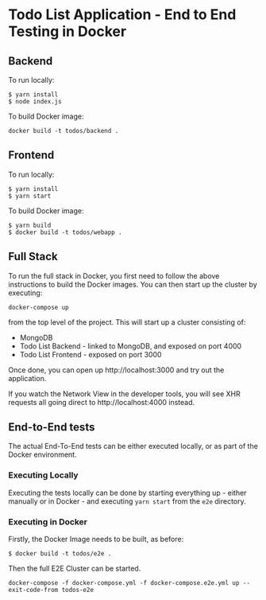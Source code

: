 # Todo List Application - End to End Testing in Docker


## Backend

To run locally:
```
$ yarn install
$ node index.js
```

To build Docker image:
```
docker build -t todos/backend .
```

## Frontend

To run locally:
```
$ yarn install
$ yarn start
```

To build Docker image:
```
$ yarn build
$ docker build -t todos/webapp .
```

## Full Stack

To run the full stack in Docker, you first need to follow the above instructions to build the Docker images. You can then start up the cluster by executing:
```
docker-compose up
```

from the top level of the project. This will start up a cluster consisting of:
* MongoDB
* Todo List Backend - linked to MongoDB, and exposed on port 4000
* Todo List Frontend - exposed on port 3000

Once done, you can open up http://localhost:3000 and try out the application.

If you watch the Network View in the developer tools, you will see XHR requests all going direct to http://localhost:4000 instead.

## End-to-End tests

The actual End-To-End tests can be either executed locally, or as part of the Docker environment.

### Executing Locally

Executing the tests locally can be done by starting everything up - either manually or in Docker - and executing `yarn start` from the `e2e` directory.

### Executing in Docker

Firstly, the Docker Image needs to be built, as before:

```
$ docker build -t todos/e2e .
```

Then the full E2E Cluster can be started.

```
docker-compose -f docker-compose.yml -f docker-compose.e2e.yml up --exit-code-from todos-e2e
```
